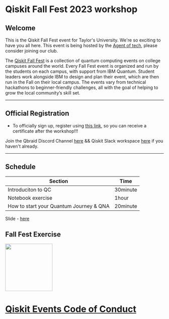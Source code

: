 # Qiskit Fall Fest 2023 workshop

## Welcome
This is the Qiskit Fall Fest event for Taylor's University. We're so exciting to have you all here. This event is being hosted by the [Agent of tech](https://university.taylors.edu.my/en/campus-life/activities-and-clubs/clubs-and-societies/agents-of-tech.html), please consider joining our club.

The [Qiskit Fall Fest](https://medium.com/qiskit/introducing-the-qiskit-fall-fest-feb8456b557) is a collection of quantum computing events on college campuses around the world. Every Fall Fest event is organized and run by the students on each campus, with support from IBM Quantum. Student leaders work alongside IBM to design and plan their event, which are then run in the Fall on their local campus. The events vary from technical hackathons to beginner-friendly challenges, all with the goal of helping to grow the local community’s skill set.

--------------------------------
## Official Registration
- To officially sign up, register using [this link](https://forms.gle/bTtaVAnm2HDUcgSm8), so you can receive a certificate after the workshop!!!

Join the Qbraid Discord Channel [here](https://discord.gg/sarQgNys) && Qiskit Slack workspace [here](https://ibm.co/joinqiskitslack) if you haven't already. 



--------------------------------
## Schedule

| Section  | Time |
| ------------- | ------------- |
| Introduciton to QC  | 30minute  |
| Notebook exercise  | 1hour  |
| How to start your Quantum Journey & QNA  | 20minute  |


Slide - [here](https://www.canva.com/design/DAF0YOT0_sw/BiAR8_HWEL5Rh6TYvrv8-A/edit?utm_content=DAF0YOT0_sw&utm_campaign=designshare&utm_medium=link2&utm_source=sharebutton)

## Fall Fest Exercise
[<img src="https://qbraid-static.s3.amazonaws.com/logos/Launch_on_qBraid_white.png" width="150">](https://account.qbraid.com?gitHubUrl=https://github.com/poig/Taylors-University-qiskit-fall-fest.git)


# [Qiskit Events Code of Conduct](https://github.com/Qiskit/qiskit/blob/master/CODE_OF_CONDUCT.md)

